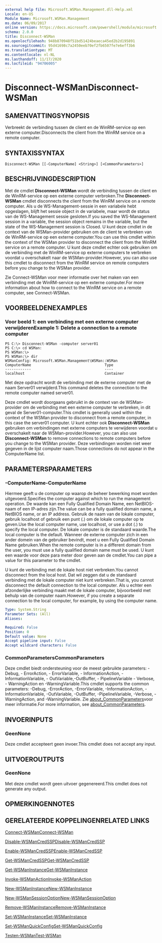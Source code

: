 ```yaml
---
external help file: Microsoft.WSMan.Management.dll-Help.xml
Locale: en-US
Module Name: Microsoft.WSMan.Management
ms.date: 06/09/2017
online version: https://docs.microsoft.com/powershell/module/microsoft.wsman.management/disconnect-wsman?view=powershell-7.2&WT.mc_id=ps-gethelp
schema: 2.0.0
title: Disconnect-WSMan
ms.openlocfilehash: 948b870948f51bd51424beaeca45ed2b2d195891
ms.sourcegitcommit: 95d41698c7a2450eeb70ef2fb6507fe7e6eff3b6
ms.translationtype: MT
ms.contentlocale: nl-NL
ms.lasthandoff: 11/17/2020
ms.locfileid: "94706005"
---
```

# <span data-ttu-id="bd211-102">Disconnect-WSMan</span><span class="sxs-lookup"><span data-stu-id="bd211-102">Disconnect-WSMan</span></span>

## <span data-ttu-id="bd211-103">SAMENVATTING</span><span class="sxs-lookup"><span data-stu-id="bd211-103">SYNOPSIS</span></span>
<span data-ttu-id="bd211-104">Verbreekt de verbinding tussen de client en de WinRM-service op een externe computer.</span><span class="sxs-lookup"><span data-stu-id="bd211-104">Disconnects the client from the WinRM service on a remote computer.</span></span>

## <span data-ttu-id="bd211-105">SYNTAXIS</span><span class="sxs-lookup"><span data-stu-id="bd211-105">SYNTAX</span></span>

```
Disconnect-WSMan [[-ComputerName] <String>] [<CommonParameters>]
```

## <span data-ttu-id="bd211-106">BESCHRIJVING</span><span class="sxs-lookup"><span data-stu-id="bd211-106">DESCRIPTION</span></span>
<span data-ttu-id="bd211-107">Met de cmdlet **Disconnect-WSMan** wordt de verbinding tussen de client en de WinRM-service op een externe computer verbroken.</span><span class="sxs-lookup"><span data-stu-id="bd211-107">The **Disconnect-WSMan** cmdlet disconnects the client from the WinRM service on a remote computer.</span></span>
<span data-ttu-id="bd211-108">Als u de WS-Management-sessie in een variabele hebt opgeslagen, blijft het sessie object in de variabele, maar wordt de status van de WS-Management sessie gesloten.</span><span class="sxs-lookup"><span data-stu-id="bd211-108">If you saved the WS-Management session in a variable, the session object remains in the variable, but the state of the WS-Management session is Closed.</span></span>
<span data-ttu-id="bd211-109">U kunt deze cmdlet in de context van de WSMan-provider gebruiken om de client te verbreken van de WinRM-service op een externe computer.</span><span class="sxs-lookup"><span data-stu-id="bd211-109">You can use this cmdlet within the context of the WSMan provider to disconnect the client from the WinRM service on a remote computer.</span></span>
<span data-ttu-id="bd211-110">U kunt deze cmdlet echter ook gebruiken om de verbinding met de WinRM-service op externe computers te verbreken voordat u overschakelt naar de WSMan-provider.</span><span class="sxs-lookup"><span data-stu-id="bd211-110">However, you can also use this cmdlet to disconnect from the WinRM service on remote computers before you change to the WSMan provider.</span></span>

<span data-ttu-id="bd211-111">Zie Connect-WSMan voor meer informatie over het maken van een verbinding met de WinRM-service op een externe computer.</span><span class="sxs-lookup"><span data-stu-id="bd211-111">For more information about how to connect to the WinRM service on a remote computer, see Connect-WSMan.</span></span>

## <span data-ttu-id="bd211-112">VOORBEELDEN</span><span class="sxs-lookup"><span data-stu-id="bd211-112">EXAMPLES</span></span>

### <span data-ttu-id="bd211-113">Voor beeld 1: een verbinding met een externe computer verwijderen</span><span class="sxs-lookup"><span data-stu-id="bd211-113">Example 1: Delete a connection to a remote computer</span></span>

```
PS C:\> Disconnect-WSMan -computer server01
PS C:\> cd WSMan:
PS WSMan:\>
PS WSMan:\> dir
WSManConfig: Microsoft.WSMan.Management\WSMan::WSMan
ComputerName                                  Type
------------                                  ----
localhost                                     Container
```

<span data-ttu-id="bd211-114">Met deze opdracht wordt de verbinding met de externe computer met de naam Server01 verwijderd.</span><span class="sxs-lookup"><span data-stu-id="bd211-114">This command deletes the connection to the remote computer named server01.</span></span>

<span data-ttu-id="bd211-115">Deze cmdlet wordt doorgaans gebruikt in de context van de WSMan-provider om de verbinding met een externe computer te verbreken, in dit geval de Server01-computer.</span><span class="sxs-lookup"><span data-stu-id="bd211-115">This cmdlet is generally used within the context of the WSMan provider to disconnect from a remote computer, in this case the server01 computer.</span></span>
<span data-ttu-id="bd211-116">U kunt echter ook **Disconnect-WSMan** gebruiken om verbindingen met externe computers te verwijderen voordat u overschakelt naar de WSMan-provider.</span><span class="sxs-lookup"><span data-stu-id="bd211-116">However, you can also use **Disconnect-WSMan** to remove connections to remote computers before you change to the WSMan provider.</span></span>
<span data-ttu-id="bd211-117">Deze verbindingen worden niet weer gegeven in de lijst computer naam.</span><span class="sxs-lookup"><span data-stu-id="bd211-117">Those connections do not appear in the ComputerName list.</span></span>

## <span data-ttu-id="bd211-118">PARAMETERS</span><span class="sxs-lookup"><span data-stu-id="bd211-118">PARAMETERS</span></span>

### <span data-ttu-id="bd211-119">-ComputerName</span><span class="sxs-lookup"><span data-stu-id="bd211-119">-ComputerName</span></span>
<span data-ttu-id="bd211-120">Hiermee geeft u de computer op waarop de beheer bewerking moet worden uitgevoerd.</span><span class="sxs-lookup"><span data-stu-id="bd211-120">Specifies the computer against which to run the management operation.</span></span>
<span data-ttu-id="bd211-121">De waarde kan een Fully Qualified Domain Name, een NetBIOS-naam of een IP-adres zijn.</span><span class="sxs-lookup"><span data-stu-id="bd211-121">The value can be a fully qualified domain name, a NetBIOS name, or an IP address.</span></span>
<span data-ttu-id="bd211-122">Gebruik de naam van de lokale computer, gebruik localhost of gebruik een punt (.) om de lokale computer op te geven.</span><span class="sxs-lookup"><span data-stu-id="bd211-122">Use the local computer name, use localhost, or use a dot (.) to specify the local computer.</span></span>
<span data-ttu-id="bd211-123">De lokale computer is de standaard waarde.</span><span class="sxs-lookup"><span data-stu-id="bd211-123">The local computer is the default.</span></span>
<span data-ttu-id="bd211-124">Wanneer de externe computer zich in een ander domein van de gebruiker bevindt, moet u een Fully Qualified Domain Name gebruiken.</span><span class="sxs-lookup"><span data-stu-id="bd211-124">When the remote computer is in a different domain from the user, you must use a fully qualified domain name must be used.</span></span>
<span data-ttu-id="bd211-125">U kunt een waarde voor deze para meter door geven aan de cmdlet.</span><span class="sxs-lookup"><span data-stu-id="bd211-125">You can pipe a value for this parameter to the cmdlet.</span></span>

<span data-ttu-id="bd211-126">U kunt de verbinding met de lokale host niet verbreken.</span><span class="sxs-lookup"><span data-stu-id="bd211-126">You cannot disconnect from the local host.</span></span>
<span data-ttu-id="bd211-127">Dat wil zeggen dat u de standaard verbinding met de lokale computer niet kunt verbreken.</span><span class="sxs-lookup"><span data-stu-id="bd211-127">That is, you cannot disconnect the default connection to the local computer.</span></span>
<span data-ttu-id="bd211-128">Als u echter een afzonderlijke verbinding maakt met de lokale computer, bijvoorbeeld met behulp van de computer naam.</span><span class="sxs-lookup"><span data-stu-id="bd211-128">However, if you create a separate connection to the local computer, for example, by using the computer name.</span></span>

```yaml
Type: System.String
Parameter Sets: (All)
Aliases:

Required: False
Position: 0
Default value: None
Accept pipeline input: False
Accept wildcard characters: False
```

### <span data-ttu-id="bd211-129">CommonParameters</span><span class="sxs-lookup"><span data-stu-id="bd211-129">CommonParameters</span></span>
<span data-ttu-id="bd211-130">Deze cmdlet biedt ondersteuning voor de meest gebruikte parameters: -Debug, - ErrorAction, - ErrorVariable, - InformationAction, -InformationVariable, - OutVariable,-OutBuffer, - PipelineVariable - Verbose, - WarningAction en -WarningVariable.</span><span class="sxs-lookup"><span data-stu-id="bd211-130">This cmdlet supports the common parameters: -Debug, -ErrorAction, -ErrorVariable, -InformationAction, -InformationVariable, -OutVariable, -OutBuffer, -PipelineVariable, -Verbose, -WarningAction, and -WarningVariable.</span></span> <span data-ttu-id="bd211-131">Zie [about_CommonParameters](https://go.microsoft.com/fwlink/?LinkID=113216)voor meer informatie.</span><span class="sxs-lookup"><span data-stu-id="bd211-131">For more information, see [about_CommonParameters](https://go.microsoft.com/fwlink/?LinkID=113216).</span></span>

## <span data-ttu-id="bd211-132">INVOER</span><span class="sxs-lookup"><span data-stu-id="bd211-132">INPUTS</span></span>

### <span data-ttu-id="bd211-133">Geen</span><span class="sxs-lookup"><span data-stu-id="bd211-133">None</span></span>
<span data-ttu-id="bd211-134">Deze cmdlet accepteert geen invoer.</span><span class="sxs-lookup"><span data-stu-id="bd211-134">This cmdlet does not accept any input.</span></span>

## <span data-ttu-id="bd211-135">UITVOER</span><span class="sxs-lookup"><span data-stu-id="bd211-135">OUTPUTS</span></span>

### <span data-ttu-id="bd211-136">Geen</span><span class="sxs-lookup"><span data-stu-id="bd211-136">None</span></span>
<span data-ttu-id="bd211-137">Met deze cmdlet wordt geen uitvoer gegenereerd.</span><span class="sxs-lookup"><span data-stu-id="bd211-137">This cmdlet does not generate any output.</span></span>

## <span data-ttu-id="bd211-138">OPMERKINGEN</span><span class="sxs-lookup"><span data-stu-id="bd211-138">NOTES</span></span>

## <span data-ttu-id="bd211-139">GERELATEERDE KOPPELINGEN</span><span class="sxs-lookup"><span data-stu-id="bd211-139">RELATED LINKS</span></span>

[<span data-ttu-id="bd211-140">Connect-WSMan</span><span class="sxs-lookup"><span data-stu-id="bd211-140">Connect-WSMan</span></span>](Connect-WSMan.md)

[<span data-ttu-id="bd211-141">Disable-WSManCredSSP</span><span class="sxs-lookup"><span data-stu-id="bd211-141">Disable-WSManCredSSP</span></span>](Disable-WSManCredSSP.md)

[<span data-ttu-id="bd211-142">Enable-WSManCredSSP</span><span class="sxs-lookup"><span data-stu-id="bd211-142">Enable-WSManCredSSP</span></span>](Enable-WSManCredSSP.md)

[<span data-ttu-id="bd211-143">Get-WSManCredSSP</span><span class="sxs-lookup"><span data-stu-id="bd211-143">Get-WSManCredSSP</span></span>](Get-WSManCredSSP.md)

[<span data-ttu-id="bd211-144">Get-WSManInstance</span><span class="sxs-lookup"><span data-stu-id="bd211-144">Get-WSManInstance</span></span>](Get-WSManInstance.md)

[<span data-ttu-id="bd211-145">Invoke-WSManAction</span><span class="sxs-lookup"><span data-stu-id="bd211-145">Invoke-WSManAction</span></span>](Invoke-WSManAction.md)

[<span data-ttu-id="bd211-146">New-WSManInstance</span><span class="sxs-lookup"><span data-stu-id="bd211-146">New-WSManInstance</span></span>](New-WSManInstance.md)

[<span data-ttu-id="bd211-147">New-WSManSessionOption</span><span class="sxs-lookup"><span data-stu-id="bd211-147">New-WSManSessionOption</span></span>](New-WSManSessionOption.md)

[<span data-ttu-id="bd211-148">Remove-WSManInstance</span><span class="sxs-lookup"><span data-stu-id="bd211-148">Remove-WSManInstance</span></span>](Remove-WSManInstance.md)

[<span data-ttu-id="bd211-149">Set-WSManInstance</span><span class="sxs-lookup"><span data-stu-id="bd211-149">Set-WSManInstance</span></span>](Set-WSManInstance.md)

[<span data-ttu-id="bd211-150">Set-WSManQuickConfig</span><span class="sxs-lookup"><span data-stu-id="bd211-150">Set-WSManQuickConfig</span></span>](Set-WSManQuickConfig.md)

[<span data-ttu-id="bd211-151">Testen-WSMan</span><span class="sxs-lookup"><span data-stu-id="bd211-151">Test-WSMan</span></span>](Test-WSMan.md)

